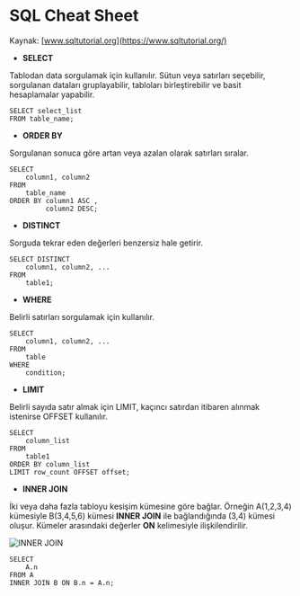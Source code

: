 # SQL Cheat Sheet

Kaynak: [www.sqltutorial.org](https://www.sqltutorial.org/)

- **SELECT**

Tablodan data sorgulamak için kullanılır. Sütun veya satırları seçebilir, sorgulanan dataları gruplayabilir, tabloları birleştirebilir ve basit hesaplamalar yapabilir.

```
SELECT select_list
FROM table_name;
```

- **ORDER BY**

Sorgulanan sonuca göre artan veya azalan olarak satırları sıralar.

```
SELECT 
    column1, column2
FROM
    table_name
ORDER BY column1 ASC , 
         column2 DESC;
```

- **DISTINCT**

Sorguda tekrar eden değerleri benzersiz hale getirir.

```
SELECT DISTINCT
    column1, column2, ...
FROM
    table1;
```

- **WHERE**

Belirli satırları sorgulamak için kullanılır.

```
SELECT 
    column1, column2, ...
FROM
    table
WHERE
    condition;
```

- **LIMIT**

Belirli sayıda satır almak için LIMIT, kaçıncı satırdan itibaren alınmak istenirse OFFSET kullanılır.

```
SELECT 
    column_list
FROM
    table1
ORDER BY column_list
LIMIT row_count OFFSET offset;
```

- **INNER JOIN**

İki veya daha fazla tabloyu kesişim kümesine göre bağlar. Örneğin A(1,2,3,4) kümesiyle B(3,4,5,6) kümesi **INNER JOIN** ile bağlandığında (3,4) kümesi oluşur. Kümeler arasındaki değerler **ON** kelimesiyle ilişkilendirilir.

![INNER JOIN](https://cdn.sqltutorial.org/wp-content/uploads/2016/03/SQL-INNER-JOIN.png)

```
SELECT
    A.n
FROM A
INNER JOIN B ON B.n = A.n;
```